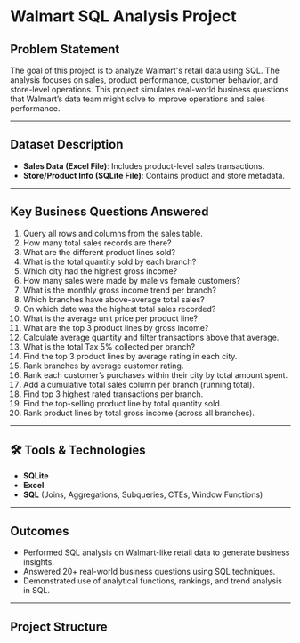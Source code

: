 #  Walmart SQL Analysis Project

##  Problem Statement

The goal of this project is to analyze Walmart's retail data using SQL. The analysis focuses on sales, product performance, customer behavior, and store-level operations. This project simulates real-world business questions that Walmart’s data team might solve to improve operations and sales performance.

---

## Dataset Description

- **Sales Data (Excel File)**: Includes product-level sales transactions.
- **Store/Product Info (SQLite File)**: Contains product and store metadata.

---

##  Key Business Questions Answered

1. Query all rows and columns from the sales table.
2. How many total sales records are there?
3. What are the different product lines sold?
4. What is the total quantity sold by each branch?
5. Which city had the highest gross income?
6. How many sales were made by male vs female customers?
7. What is the monthly gross income trend per branch?
8. Which branches have above-average total sales?
9. On which date was the highest total sales recorded?
10. What is the average unit price per product line?
11. What are the top 3 product lines by gross income?
12. Calculate average quantity and filter transactions above that average.
13. What is the total Tax 5% collected per branch?
14. Find the top 3 product lines by average rating in each city.
15. Rank branches by average customer rating.
16. Rank each customer’s purchases within their city by total amount spent.
17. Add a cumulative total sales column per branch (running total).
18. Find top 3 highest rated transactions per branch.
19. Find the top-selling product line by total quantity sold.
20. Rank product lines by total gross income (across all branches).



---

## 🛠 Tools & Technologies

- **SQLite**
- **Excel**
- **SQL** (Joins, Aggregations, Subqueries, CTEs, Window Functions)

---

##  Outcomes

- Performed SQL analysis on Walmart-like retail data to generate business insights.
- Answered 20+ real-world business questions using SQL techniques.
- Demonstrated use of analytical functions, rankings, and trend analysis in SQL.

---

##  Project Structure

